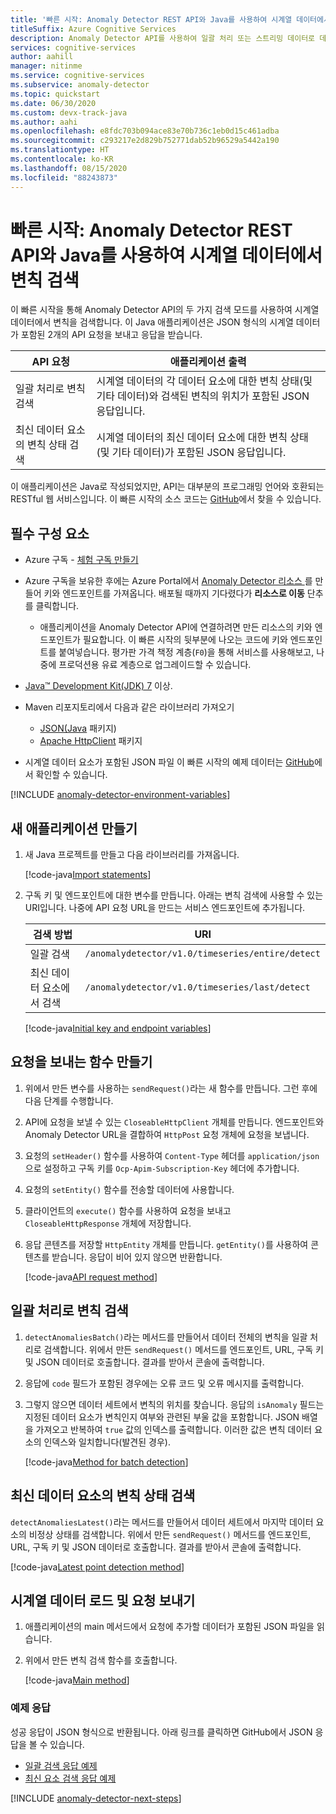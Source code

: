 ```yaml
---
title: '빠른 시작: Anomaly Detector REST API와 Java를 사용하여 시계열 데이터에서 변칙 검색'
titleSuffix: Azure Cognitive Services
description: Anomaly Detector API를 사용하여 일괄 처리 또는 스트리밍 데이터로 데이터 계열의 변칙을 검색하는 방법에 대해 알아봅니다.
services: cognitive-services
author: aahill
manager: nitinme
ms.service: cognitive-services
ms.subservice: anomaly-detector
ms.topic: quickstart
ms.date: 06/30/2020
ms.custom: devx-track-java
ms.author: aahi
ms.openlocfilehash: e8fdc703b094ace83e70b736c1eb0d15c461adba
ms.sourcegitcommit: c293217e2d829b752771dab52b96529a5442a190
ms.translationtype: HT
ms.contentlocale: ko-KR
ms.lasthandoff: 08/15/2020
ms.locfileid: "88243873"
---
```

# <a name="quickstart-detect-anomalies-in-your-time-series-data-using-the-anomaly-detector-rest-api-and-java"></a>빠른 시작: Anomaly Detector REST API와 Java를 사용하여 시계열 데이터에서 변칙 검색

이 빠른 시작을 통해 Anomaly Detector API의 두 가지 검색 모드를 사용하여 시계열 데이터에서 변칙을 검색합니다. 이 Java 애플리케이션은 JSON 형식의 시계열 데이터가 포함된 2개의 API 요청을 보내고 응답을 받습니다.

| API 요청                                        | 애플리케이션 출력                                                                                                                         |
|----------------------------------------------------|--------------------------------------------------------------------------------------------------------------------------------------------|
| 일괄 처리로 변칙 검색                        | 시계열 데이터의 각 데이터 요소에 대한 변칙 상태(및 기타 데이터)와 검색된 변칙의 위치가 포함된 JSON 응답입니다. |
| 최신 데이터 요소의 변칙 상태 검색 | 시계열 데이터의 최신 데이터 요소에 대한 변칙 상태(및 기타 데이터)가 포함된 JSON 응답입니다.                                                                                                                                         |

 이 애플리케이션은 Java로 작성되었지만, API는 대부분의 프로그래밍 언어와 호환되는 RESTful 웹 서비스입니다. 이 빠른 시작의 소스 코드는 [GitHub](https://github.com/Azure-Samples/AnomalyDetector/blob/master/quickstarts/java-detect-anomalies.java)에서 찾을 수 있습니다.

## <a name="prerequisites"></a>필수 구성 요소

- Azure 구독 - [체험 구독 만들기](https://azure.microsoft.com/free/cognitive-services)
- Azure 구독을 보유한 후에는 Azure Portal에서 <a href="https://ms.portal.azure.com/#create/Microsoft.CognitiveServicesAnomalyDetector"  title="Anomaly Detector 리소스 만들기"  target="_blank">Anomaly Detector 리소스 <span class="docon docon-navigate-external x-hidden-focus"></span></a>를 만들어 키와 엔드포인트를 가져옵니다. 배포될 때까지 기다렸다가 **리소스로 이동** 단추를 클릭합니다.
    - 애플리케이션을 Anomaly Detector API에 연결하려면 만든 리소스의 키와 엔드포인트가 필요합니다. 이 빠른 시작의 뒷부분에 나오는 코드에 키와 엔드포인트를 붙여넣습니다.
    평가판 가격 책정 계층(`F0`)을 통해 서비스를 사용해보고, 나중에 프로덕션용 유료 계층으로 업그레이드할 수 있습니다.
- [Java&trade; Development Kit(JDK) 7](https://www.oracle.com/technetwork/java/javase/downloads/jdk8-downloads-2133151.html) 이상.
- Maven 리포지토리에서 다음과 같은 라이브러리 가져오기
    - [JSON(Java](https://mvnrepository.com/artifact/org.json/json) 패키지)
    - [Apache HttpClient](https://mvnrepository.com/artifact/org.apache.httpcomponents/httpclient) 패키지

- 시계열 데이터 요소가 포함된 JSON 파일 이 빠른 시작의 예제 데이터는 [GitHub](https://github.com/Azure-Samples/anomalydetector/blob/master/example-data/request-data.json)에서 확인할 수 있습니다.

[!INCLUDE [anomaly-detector-environment-variables](../includes/environment-variables.md)]

## <a name="create-a-new-application"></a>새 애플리케이션 만들기

1. 새 Java 프로젝트를 만들고 다음 라이브러리를 가져옵니다.

    [!code-java[Import statements](~/samples-anomaly-detector/quickstarts/java-detect-anomalies.java?name=imports)]

2. 구독 키 및 엔드포인트에 대한 변수를 만듭니다. 아래는 변칙 검색에 사용할 수 있는 URI입니다. 나중에 API 요청 URL을 만드는 서비스 엔드포인트에 추가됩니다.

    |검색 방법  |URI  |
    |---------|---------|
    |일괄 검색    | `/anomalydetector/v1.0/timeseries/entire/detect`        |
    |최신 데이터 요소에서 검색     | `/anomalydetector/v1.0/timeseries/last/detect`        |

    [!code-java[Initial key and endpoint variables](~/samples-anomaly-detector/quickstarts/java-detect-anomalies.java?name=vars)]

## <a name="create-a-function-to-send-requests"></a>요청을 보내는 함수 만들기

1. 위에서 만든 변수를 사용하는 `sendRequest()`라는 새 함수를 만듭니다. 그런 후에 다음 단계를 수행합니다.

2. API에 요청을 보낼 수 있는 `CloseableHttpClient` 개체를 만듭니다. 엔드포인트와 Anomaly Detector URL을 결합하여 `HttpPost` 요청 개체에 요청을 보냅니다.

3. 요청의 `setHeader()` 함수를 사용하여 `Content-Type` 헤더를 `application/json`으로 설정하고 구독 키를 `Ocp-Apim-Subscription-Key` 헤더에 추가합니다.

4. 요청의 `setEntity()` 함수를 전송할 데이터에 사용합니다.

5. 클라이언트의 `execute()` 함수를 사용하여 요청을 보내고 `CloseableHttpResponse` 개체에 저장합니다.

6. 응답 콘텐츠를 저장할 `HttpEntity` 개체를 만듭니다. `getEntity()`를 사용하여 콘텐츠를 받습니다. 응답이 비어 있지 않으면 반환합니다.

    [!code-java[API request method](~/samples-anomaly-detector/quickstarts/java-detect-anomalies.java?name=request)]

## <a name="detect-anomalies-as-a-batch"></a>일괄 처리로 변칙 검색

1. `detectAnomaliesBatch()`라는 메서드를 만들어서 데이터 전체의 변칙을 일괄 처리로 검색합니다. 위에서 만든 `sendRequest()` 메서드를 엔드포인트, URL, 구독 키 및 JSON 데이터로 호출합니다. 결과를 받아서 콘솔에 출력합니다.

2. 응답에 `code` 필드가 포함된 경우에는 오류 코드 및 오류 메시지를 출력합니다.

3. 그렇지 않으면 데이터 세트에서 변칙의 위치를 찾습니다. 응답의 `isAnomaly` 필드는 지정된 데이터 요소가 변칙인지 여부와 관련된 부울 값을 포함합니다. JSON 배열을 가져오고 반복하여 `true` 값의 인덱스를 출력합니다. 이러한 값은 변칙 데이터 요소의 인덱스와 일치합니다(발견된 경우).

    [!code-java[Method for batch detection](~/samples-anomaly-detector/quickstarts/java-detect-anomalies.java?name=detectBatch)]

## <a name="detect-the-anomaly-status-of-the-latest-data-point"></a>최신 데이터 요소의 변칙 상태 검색

`detectAnomaliesLatest()`라는 메서드를 만들어서 데이터 세트에서 마지막 데이터 요소의 비정상 상태를 검색합니다. 위에서 만든 `sendRequest()` 메서드를 엔드포인트, URL, 구독 키 및 JSON 데이터로 호출합니다. 결과를 받아서 콘솔에 출력합니다.

[!code-java[Latest point detection method](~/samples-anomaly-detector/quickstarts/java-detect-anomalies.java?name=detectLatest)]

## <a name="load-your-time-series-data-and-send-the-request"></a>시계열 데이터 로드 및 요청 보내기

1. 애플리케이션의 main 메서드에서 요청에 추가할 데이터가 포함된 JSON 파일을 읽습니다.

2. 위에서 만든 변칙 검색 함수를 호출합니다.

    [!code-java[Main method](~/samples-anomaly-detector/quickstarts/java-detect-anomalies.java?name=main)]

### <a name="example-response"></a>예제 응답

성공 응답이 JSON 형식으로 반환됩니다. 아래 링크를 클릭하면 GitHub에서 JSON 응답을 볼 수 있습니다.
* [일괄 검색 응답 예제](https://github.com/Azure-Samples/anomalydetector/blob/master/example-data/batch-response.json)
* [최신 요소 검색 응답 예제](https://github.com/Azure-Samples/anomalydetector/blob/master/example-data/latest-point-response.json)

[!INCLUDE [anomaly-detector-next-steps](../includes/quickstart-cleanup-next-steps.md)]
